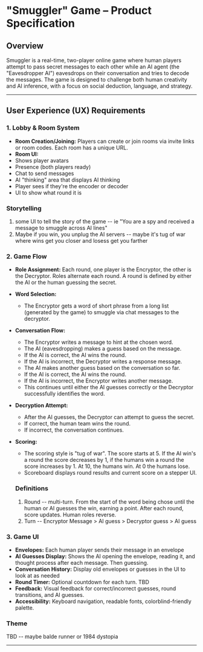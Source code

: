 # "Smuggler" Game – Product Specification

## Overview
Smuggler is a real-time, two-player online game where human players attempt to pass secret messages to each other while an AI agent (the "Eavesdropper AI") eavesdrops on their conversation and tries to decode the messages. The game is designed to challenge both human creativity and AI inference, with a focus on social deduction, language, and strategy.

---

## User Experience (UX) Requirements

### 1. Lobby & Room System
- **Room Creation/Joining:** Players can create or join rooms via invite links or room codes. Each room has a unique URL. 
- **Room UI:** 
- Shows player avatars
- Presence (both players ready)
- Chat to send messages
- AI "thinking" area that displays AI thinking
- Player sees if they're the encoder or decoder
- UI to show what round it is 

### Storytelling
1. some UI to tell the story of the game -- ie "You are a spy and received a message to smuggle across AI lines"
2. Maybe if you win, you unplug the AI servers -- maybe it's tug of war where wins get you closer and losess get you farther 


### 2. Game Flow
- **Role Assignment:** Each round, one player is the Encryptor, the other is the Decryptor. Roles alternate each round. A round is defined by either the AI or the human guessing the secret. 
- **Word Selection:**
  - The Encryptor gets a word of short phrase from a long list (generated by the game) to smuggle via chat messages to the decryptor. 
- **Conversation Flow:**
  - The Encryptor writes a message to hint at the chosen word.
  - The AI (eavesdropping) makes a guess based on the message.
  - If the AI is correct, the AI wins the round.
  - If the AI is incorrect, the Decryptor writes a response message.
  - The AI makes another guess based on the conversation so far.
  - If the AI is correct, the AI wins the round.
  - If the AI is incorrect, the Encryptor writes another message.
  - This continues until either the AI guesses correctly or the Decryptor successfully identifies the word.
- **Decryption Attempt:**
  - After the AI guesses, the Decryptor can attempt to guess the secret.
  - If correct, the human team wins the round.
  - If incorrect, the conversation continues.
- **Scoring:**
  - The scoring style is "tug of war". The score starts at 5. If the AI win's a round the score decreases by 1, if the humans win a round the score increases by 1. At 10, the humans win. At 0 the humans lose. 
  - Scoreboard displays round results and current score on a stepper UI.

  ### Definitions
  1. Round -- multi-turn. From the start of the word being chose until the human or AI guesses the win, earning a point. After each round, score updates. Human roles reverse. 
  2. Turn -- Encryptor Message > AI guess > Decryptor guess > AI guess

### 3. Game UI
- **Envelopes:** Each human player sends their message in an envelope
- **AI Guesses Display:** Shows the AI opening the envelope, reading it, and thought process after each message. Then guessing. 
- **Conversation History:** Display old envelopes or guesses in the UI to look at as needed
- **Round Timer:** Optional countdown for each turn. TBD
- **Feedback:** Visual feedback for correct/incorrect guesses, round transitions, and AI guesses.
- **Accessibility:** Keyboard navigation, readable fonts, colorblind-friendly palette.

### Theme
TBD -- maybe balde runner or 1984 dystopia 

---
